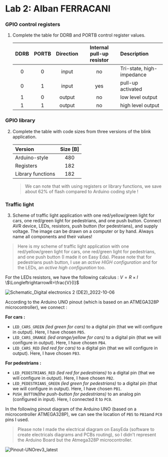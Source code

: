 # Lab 2: Alban FERRACANI

### GPIO control registers

1. Complete the table for DDRB and PORTB control register values.

   | **DDRB** | **PORTB** | **Direction** | **Internal pull-up resistor** | **Description** |
   | :-: | :-: | :-: | :-: | :-- |
   | 0 | 0 | input | no | Tri-state, high-impedance |
   | 0 | 1 | input | yes | pull-up activated|
   | 1 | 0 | output | no| low level output|
   | 1 | 1 | output | no| high level output|

### GPIO library

2. Complete the table with code sizes from three versions of the blink application.

   | **Version** | **Size [B]** |
   | :-- | :-: |
   | Arduino-style     | 480 |
   | Registers         | 182 |
   | Library functions | 182 |
   >We can note that with using registers or library functions, we save about 62% of flash compared to Arduino coding style !

### Traffic light

3. Scheme of traffic light application with one red/yellow/green light for cars, one red/green light for pedestrians, and one push button. Connect AVR device, LEDs, resistors, push button (for pedestrians), and supply voltage. The image can be drawn on a computer or by hand. Always name all components and their values!


>Here is my scheme of traffic light application with one red/yellow/green light for cars, one red/green light for pedestrians, and one push button (I made it on Easy Eda).
>Please note that for pedestrians push button, I use an *active HIGH configuration* and for the LEDs, an *active high configuration* too. 

For the LEDs resistors, we have the following calculus : 
$V=R\times I$
\\$\LongleftrightarrowR=\frac{V}{I}$

![Schematic_Digital electronics 2 (DE2)_2022-10-06](https://user-images.githubusercontent.com/114081879/194310267-dada0ad1-df7f-4a3d-88b0-925073b8f804.svg)

According to the Arduino UNO pinout (which is based on an ATMEGA328P microcontroller), we connect : 

**For cars :**
 - `LED_CARS_GREEN` *(led green for cars)* to a digital pin (that we will configure in output). Here, I have chosen `PB5`.
 - `LED_CARS_ORANGE` *(led orange/yellow for cars)* to a digital pin (that we will configure in output). Here, I have chosen `PB4`.
 - `LED_CARS_RED` *(led red for cars)* to a digital pin (that we will configure in output). Here, I have chosen `PB3`.
 
**For pedestrians :**
 - `LED_PEDESTRIANS_RED` *(led red for pedestrians)* to a digital pin (that we will configure in output). Here, I have chosen `PB2`.
 - `LED_PEDESTRIANS_GREEN` *(led green for pedestrians)* to a digital pin (that we will configure in output). Here, I have chosen `PB1`.
 - `PUSH_BUTTON`*(the push-button for pedestrians)* to an analog pin (configured in input). Here, I connected it to `PC0`.

In the following pinout diagram of the Arduino UNO (based on a microcontroller ATMEGA328P), we can see the location of `PB5` to `PB1`and `PC0` pins I used.
>Please note I made the electrical diagram on EasyEda (software to create electricals diagrams and PCBs routing), so I didn't represent the Arduino Board but the Atmega328P microcontroller. 

![Pinout-UNOrev3_latest](https://user-images.githubusercontent.com/114081879/194305483-f8924e3c-08c0-4ced-933a-794cdd1d37e3.png)
